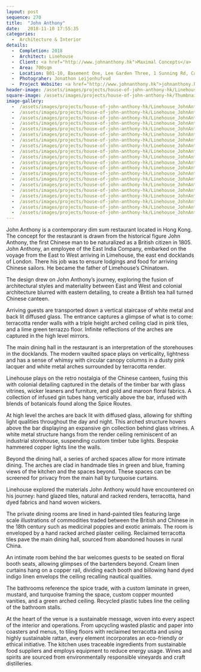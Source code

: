 ```yaml
---
layout: post
sequence: 270
title:  "John Anthony"
date:   2018-11-10 17:55:35
categories:
  -  Architecture & Interior
details:
  -  Completion: 2018
  -  Architect: Linehouse
  -  Client: <a href="http://www.johnanthony.hk">Maximal Concepts</a>
  -  Area: 700sqm
  -  Location: B01-10, Basement One, Lee Garden Three, 1 Sunning Rd, Causeway Bay, Hong Kong
  -  Photograher: Jonathon Leijonhufvud
  -  Project Website: <a href="http://www.johnanthony.hk">johnanthony.hk</a>
header-image: /assets/images/projects/house-of-john-anthony-hk/Linehouse_JohnAnthony_06_LO.jpg
square-image: /assets/images/projects/house-of-john-anthony-hk/Thumbnail_Linehouse_JohnAnthony_15_LO.jpg
image-gallery:
  -  /assets/images/projects/house-of-john-anthony-hk/Linehouse_JohnAnthony_01_LO.jpg
  -  /assets/images/projects/house-of-john-anthony-hk/Linehouse_JohnAnthony_1A_LO.jpg	
  -  /assets/images/projects/house-of-john-anthony-hk/Linehouse_JohnAnthony_02_LO.jpg
  -  /assets/images/projects/house-of-john-anthony-hk/Linehouse_JohnAnthony_03_LO.jpg
  -  /assets/images/projects/house-of-john-anthony-hk/Linehouse_JohnAnthony_04_LO.jpg
  -  /assets/images/projects/house-of-john-anthony-hk/Linehouse_JohnAnthony_05_LO.jpg
  -  /assets/images/projects/house-of-john-anthony-hk/Linehouse_JohnAnthony_06_LO.jpg
  -  /assets/images/projects/house-of-john-anthony-hk/Linehouse_JohnAnthony_07_LO.jpg
  -  /assets/images/projects/house-of-john-anthony-hk/Linehouse_JohnAnthony_08_LO.jpg
  -  /assets/images/projects/house-of-john-anthony-hk/Linehouse_JohnAnthony_09_LO.jpg
  -  /assets/images/projects/house-of-john-anthony-hk/Linehouse_JohnAnthony_10_LO.jpg
  -  /assets/images/projects/house-of-john-anthony-hk/Linehouse_JohnAnthony_11_LO.jpg
  -  /assets/images/projects/house-of-john-anthony-hk/Linehouse_JohnAnthony_12_LO.jpg
  -  /assets/images/projects/house-of-john-anthony-hk/Linehouse_JohnAnthony_13_LO.jpg
  -  /assets/images/projects/house-of-john-anthony-hk/Linehouse_JohnAnthony_14_LO.jpg
  -  /assets/images/projects/house-of-john-anthony-hk/Linehouse_JohnAnthony_15_LO.jpg
  -  /assets/images/projects/house-of-john-anthony-hk/Linehouse_JohnAnthony_16_LO.jpg
  -  /assets/images/projects/house-of-john-anthony-hk/Linehouse_JohnAnthony_17_LO.jpg
  -  /assets/images/projects/house-of-john-anthony-hk/Linehouse_JohnAnthony_18_LO.jpg
  -  /assets/images/projects/house-of-john-anthony-hk/Linehouse_JohnAnthony_19_LO.jpg
---
```

John Anthony is a contemporary dim sum restaurant located in Hong Kong. The concept for the restaurant is drawn from the historical figure John Anthony, the first Chinese man to be naturalized as a British citizen in 1805. John Anthony, an employee of the East India Company, embarked on the voyage from the East to West arriving in Limehouse, the east end docklands of London. There his job was to ensure lodgings and food for arriving Chinese sailors. He became the father of Limehouse’s Chinatown.

The design drew on John Anthony’s journey, exploring the fusion of architectural styles and materiality between East and West and colonial architecture blurred with eastern detailing, to create a British tea hall turned Chinese canteen.

Arriving guests are transported down a vertical staircase of white metal and back lit diffused glass. The entrance captures a glimpse of what is to come: terracotta render walls with a triple height arched ceiling clad in pink tiles, and a lime green terrazzo floor.  Infinite reflections of the arches are captured in the high level mirrors.

The main dining hall in the restaurant is an interpretation of the storehouses in the docklands. The modern vaulted space plays on verticality, lightness and has a sense of whimsy with circular canopy columns in a dusty pink lacquer and white metal arches surrounded by terracotta render.

Linehouse plays on the retro nostalgia of the Chinese canteen, fusing this with colonial detailing captured in the details of the timber bar with glass vitrines, wicker leaners and furniture, and gold and maroon floral fabrics. A collection of infused gin tubes hang vertically above the bar, infused with blends of botanicals found along the Spice Routes.

At high level the arches are back lit with diffused glass, allowing for shifting light qualities throughout the day and night. This arched structure hovers above the bar displaying an expansive gin collection behind glass vitrines. A white metal structure hangs from the render ceiling reminiscent of an industrial storehouse, suspending custom timber tube lights. Bespoke hammered copper lights line the walls.

Beyond the dining hall, a series of arched spaces allow for more intimate dining. The arches are clad in handmade tiles in green and blue, framing views of the kitchen and the spaces beyond. These spaces can be screened for privacy from the main hall by turquoise curtains.

Linehouse explored the materials John Anthony would have encountered on his journey: hand glazed tiles, natural and racked renders, terracotta, hand dyed fabrics and hand woven wickers.

The private dining rooms are lined in hand-painted tiles featuring large scale illustrations of commodities traded between the British and Chinese in the 18th century such as medicinal poppies and exotic animals. The room is enveloped by a hand racked arched plaster ceiling. Reclaimed terracotta tiles pave the main dining hall, sourced from abandoned houses in rural China.

An intimate room behind the bar welcomes guests to be seated on floral booth seats, allowing glimpses of the bartenders beyond. Cream linen curtains hang on a copper rail, dividing each booth and billowing hand dyed indigo linen envelops the ceiling recalling nautical qualities.

The bathrooms reference the spice trade, with a custom laminate in green, mustard, and turquoise framing the space, custom copper mounted vanities, and a green arched ceiling. Recycled plastic tubes line the ceiling of the bathroom stalls.

At the heart of the venue is a sustainable message, woven into every aspect of the interior and operations. From upcycling wasted plastic and paper into coasters and menus, to tiling floors with reclaimed terracotta and using highly sustainable rattan, every element incorporates an eco-friendly or ethical initiative. The kitchen uses traceable ingredients from sustainable food suppliers and employs equipment to reduce energy usage. Wines and spirits are sourced from environmentally responsible vineyards and craft distilleries.
